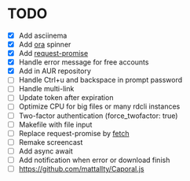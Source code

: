 TODO
===

- [x] Add asciinema
- [x] Add [ora](https://www.npmjs.com/package/ora) spinner
- [x] Add [request-promise](https://www.npmjs.com/package/request-promise)
- [x] Handle error message for free accounts
- [x] Add in AUR repository
- [ ] Handle Ctrl+u and backspace in prompt password
- [ ] Handle multi-link
- [ ] Update token after expiration
- [ ] Optimize CPU for big files or many rdcli instances
- [ ] Two-factor authentication (force_twofactor: true)
- [ ] Makefile with file input
- [ ] Replace request-promise by [fetch](https://github.com/github/fetch)
- [ ] Remake screencast
- [ ] Add async await
- [ ] Add notification when error or download finish
- [ ] https://github.com/mattallty/Caporal.js
